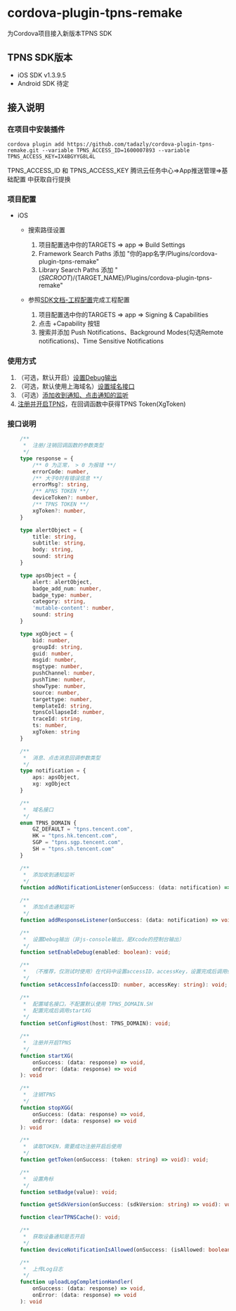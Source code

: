 # cordova-plugin-tpns-remake

为Cordova项目接入新版本TPNS SDK

## TPNS SDK版本
- iOS SDK          v1.3.9.5
- Android SDK      待定

## 接入说明
### 在项目中安装插件

``` shell
cordova plugin add https://github.com/tadazly/cordova-plugin-tpns-remake.git --variable TPNS_ACCESS_ID=1600007893 --variable TPNS_ACCESS_KEY=IX4BGYYG8L4L
```
TPNS_ACCESS_ID 和 TPNS_ACCESS_KEY 腾讯云任务中心=>App推送管理=>基础配置 中获取自行提换

### 项目配置
- iOS
    - 搜索路径设置
        
        1. 项目配置选中你的TARGETS => app => Build Settings
        2. Framework Search Paths 添加 "你的app名字/Plugins/cordova-plugin-tpns-remake"
        3. Library Search Paths 添加 "$(SRCROOT)/$(TARGET_NAME)/Plugins/cordova-plugin-tpns-remake"

    - 参照[SDK文档-工程配置](https://cloud.tencent.com/document/product/548/36663#.E5.B7.A5.E7.A8.8B.E9.85.8D.E7.BD.AE)完成工程配置
    
        1. 项目配置选中你的TARGETS => app => Signing & Capabilities
        2. 点击 +Capability 按钮
        3. 搜索并添加 Push Notifications、Background Modes(勾选Remote notifications)、Time Sensitive Notifications

### 使用方式

1. （可选，默认开启）[设置Debug输出](https://github.com/tadazly/cordova-plugin-tpns-remake/blob/main/www/tpns.js#L19)
2. （可选，默认使用上海域名）[设置域名接口](https://github.com/tadazly/cordova-plugin-tpns-remake/blob/main/www/tpns.js#L23)
3. （可选）[添加收到通知、点击通知的监听](https://github.com/tadazly/cordova-plugin-tpns-remake/blob/main/www/tpns.js#L11)
4.  [注册并开启TPNS](https://github.com/tadazly/cordova-plugin-tpns-remake/blob/main/www/tpns.js#L23)，在回调函数中获得TPNS Token(XgToken)

### 接口说明
``` typescript
    /**
     *  注册/注销回调函数的参数类型
     */
    type response = {
        /** 0 为正常， > 0 为报错 **/
        errorCode: number,
        /** 大于0时有错误信息 **/
        errorMsg?: string,
        /** APNS TOKEN **/
        deviceToken?: number,
        /** TPNS TOKEN **/
        xgToken?: number,
    }

    type alertObject = {
        title: string,
        subtitle: string,
        body: string,
        sound: string
    }

    type apsObject = {
        alert: alertObject,
        badge_add_num: number,
        badge_type: number,
        category: string,
        'mutable-content': number,
        sound: string
    }

    type xgObject = {
        bid: number,
        groupId: string,
        guid: number,
        msgid: number,
        msgtype: number,
        pushChannel: number,
        pushTime: number,
        showType: number,
        source: number,
        targettype: number,
        templateId: string,
        tpnsCollapseId: number,
        traceId: string,
        ts: number,
        xgToken: string
    }

    /**
     *  消息、点击消息回调参数类型
     */
    type notification = {
        aps: apsObject,
        xg: xgObject
    }

    /**
     *  域名接口
     */ 
    enum TPNS_DOMAIN {
        GZ_DEFAULT = "tpns.tencent.com",
        HK = "tpns.hk.tencent.com",
        SGP = "tpns.sgp.tencent.com",
        SH = "tpns.sh.tencent.com"
    }

    /**
     *  添加收到通知监听
     */
    function addNotificationListener(onSuccess: (data: notification) => void): void;

    /**
     *  添加点击通知监听
     */
    function addResponseListener(onSuccess: (data: notification) => void): void;

    /**
     *  设置Debug输出（非js-console输出，是Xcode的控制台输出）
     */
    function setEnableDebug(enabled: boolean): void;

    /**
     *  （不推荐，仅测试时使用）在代码中设置accessID，accessKey，设置完成后调用startXG
     */
    function setAccessInfo(accessID: number, accessKey: string): void;

    /**
     *  配置域名接口，不配置默认使用 TPNS_DOMAIN.SH
     *  配置完成后调用startXG
     */ 
    function setConfigHost(host: TPNS_DOMAIN): void;

    /**
     *  注册并开启TPNS
     */
    function startXG(
        onSuccess: (data: response) => void, 
        onError: (data: response) => void
    ): void

    /**
     *  注销TPNS
     */
    function stopXGG(
        onSuccess: (data: response) => void, 
        onError: (data: response) => void
    ): void

    /**
     *  读取TOKEN，需要成功注册开启后使用
     */
    function getToken(onSuccess: (token: string) => void): void;

    /**
     *  设置角标
     */
    function setBadge(value): void;

    function getSdkVersion(onSuccess: (sdkVersion: string) => void): void;

    function clearTPNSCache(): void;

    /**
     *  获取设备通知是否开启
     */
    function deviceNotificationIsAllowed(onSuccess: (isAllowed: boolean) => void): void;

    /**
     *  上传Log日志
     */
    function uploadLogCompletionHandler(
        onSuccess: (data: response) => void, 
        onError: (data: response) => void
    ): void
```
